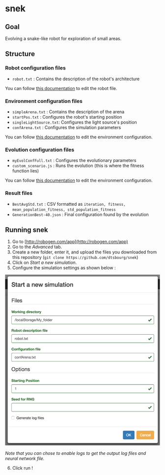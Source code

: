 # snek

## Goal

Evolving a snake-like robot for exploration of small areas.

## Structure
### Robot configuration files

* `robot.txt` : Contains the description of the robot's architecture

You can follow [this documentation](http://robogen.org/docs/guidelines-for-writing-a-robot-text-file/) to edit the robot file.

### Environment configuration files

* `simpleArena.txt` : Contains the description of the arena
* `startPos.txt` : Configures the robot's starting position
* `singleLightSource.txt`: Configures the light source's position
* `confArena.txt` : Configures the simulation parameters

You can follow [this documentation](http://robogen.org/docs/evolution-configuration/#Simulator_settings) to edit the environment configuration.

### Evolution configuration files

* `myEvolConfFull.txt` : Configures the evolutionary parameters
* `custom_scenario.js` : Runs the evolution (this is where the fitness function lies)

You can follow [this documentation](http://robogen.org/docs/evolution-configuration/#Evolution_client_settings) to edit the environment configuration.

### Result files

* `BestAvgStd.txt` : CSV formatted as `iteration, fitness, mean_population_fitness, std_population_fitness`
* `GenerationBest-40.json` : Final configuration found by the evolution

## Running snek

1. Go to [http://robogen.com/app](http://robogen.com/app)
2. Go to the *Advanced* tab.
3. Create a new folder, enter it, and upload the files you downloaded from this repository (`git clone https://github.com/dtsbourg/snek`)
4. Click on *Start a new simulation*.
5. Configure the simulation settings as shown below :

![Simulation configuration](simulation_config.png)

*Note that you can chose to enable logs to get the output log files and neural network file.*

6. Click run !
